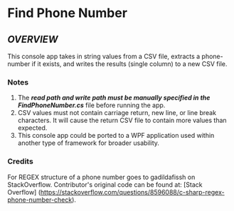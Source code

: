# Find Phone Number


## *OVERVIEW*

This console app takes in string values from a CSV file, extracts a phone-number if it exists, and writes the results (single column) to a new CSV file.

### Notes
1. The **_read path and write path must be manually specified in the FindPhoneNumber.cs_** file before running the app.
1. CSV values must not contain carriage return, new line, or line break characters.  It will cause the return CSV file to contain more values than expected.
1. This console app could be ported to a WPF application used within another type of framework for broader usability.


### Credits
For REGEX structure of a phone number goes to gadildafissh on StackOverflow.  Contributor's original code can be found at:
[Stack Overflow] (https://stackoverflow.com/questions/8596088/c-sharp-regex-phone-number-check).